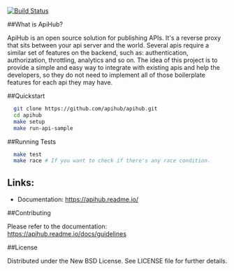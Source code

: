 [![Build Status](https://travis-ci.org/apihub/apihub.png?branch=master)](https://travis-ci.org/apihub/apihub)


##What is ApiHub?

ApiHub is an open source solution for publishing APIs. It's a reverse proxy that sits between your api server and the world.
Several apis require a similar set of features on the backend, such as: authentication, authorization, throttling, analytics and so on. The idea of this project is to provide a simple and easy way to integrate with existing apis and help the developers, so they do not need to implement all of those boilerplate features for each api they may have.

##Quickstart

```bash
  git clone https://github.com/apihub/apihub.git
  cd apihub
  make setup
  make run-api-sample
```

##Running Tests

```bash
  make test
  make race # If you want to check if there's any race condition.
```

## Links:

- Documentation: https://apihub.readme.io/

##Contributing

Please refer to the documentation: https://apihub.readme.io/docs/guidelines

##License

Distributed under the New BSD License. See LICENSE file for further details.